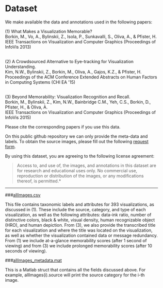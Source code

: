 # Dataset

We make available the data and annotations used in the following papers: 

<dl>
(1) What Makes a Visualization Memorable?<br>
Borkin, M., Vo, A., Bylinskii, Z., Isola, P., Sunkavalli, S., Oliva, A., & Pfister, H.<br>
IEEE Transactions on Visualization and Computer Graphics (Proceedings of InfoVis 2013)<br><br>

(2) A Crowdsourced Alternative to Eye-tracking for Visualization Understanding.<br>
Kim, N.W., Bylinskii, Z., Borkin, M., Oliva, A., Gajos, K.Z., & Pfister, H.<br>
Proceedings of the ACM Conference Extended Abstracts on Human Factors in Computing Systems (CHI EA '15)<br><br>

(3) Beyond Memorability: Visualization Recognition and Recall.<br>
Borkin, M., Bylinskii, Z., Kim, N.W., Bainbridge C.M., Yeh, C.S., Borkin, D., Pfister, H., & Oliva, A.<br>
IEEE Transactions on Visualization and Computer Graphics (Proceedings of InfoVis 2015)<br>
</dl>

Please cite the corresponding papers if you use this data.

On this public github repository we can only provide the meta-data and labels.
To obtain the source images, please fill out the following [request form](http://massvis.mit.edu/#data).

By using this dataset, you are agreeing to the following license agreement:
> Access to, and use of, the images, and annotations in this dataset are for research and educational uses only. No commercial use, reproduction or distribution of the images, or any modifications thereof, is permitted.* 

---

###[allImages.csv](https://github.com/massvis/dataset/blob/master/allImages.csv)

This file contains taxonomic labels and attributes for 393 visualizations, as discussed in (1). These include the source, category, and type of each visualization, as well as the following attributes: data-ink ratio, number of distinctive colors, black & white, visual density, human recognizable object (HRO), and human depiction. From (3), we also provide the transcribed title for each visualization and where the title was located on the visualization, as well as whether the visualization contained data or message redundancy. From (1) we include at-a-glance memorability scores (after 1 second of viewing) and from (3) we include prolonged memorability scores (after 10 seconds of viewing). 

###[allImages_metadata.mat](https://github.com/massvis/dataset/blob/master/allImages_metadata.mat)

This is a Matlab struct that contains all the fields discussed above. For example, allImages(i).source will print the source category for the i-th image. 
